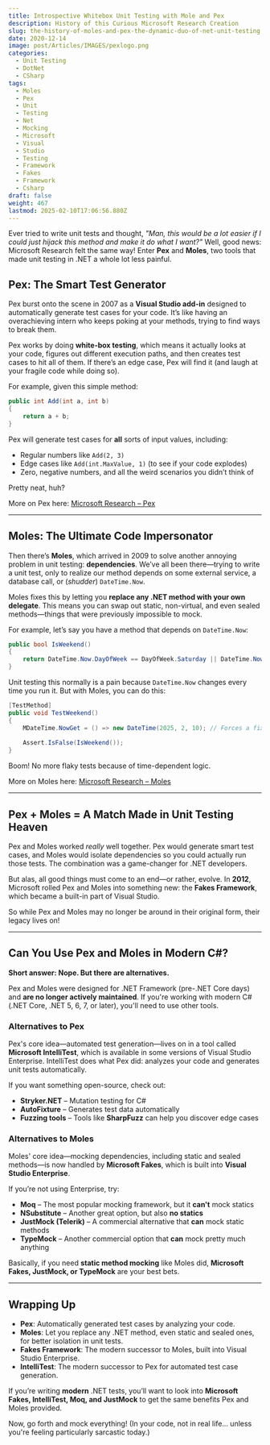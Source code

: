 ```yaml
---
title: Introspective Whitebox Unit Testing with Mole and Pex
description: History of this Curious Microsoft Research Creation
slug: the-history-of-moles-and-pex-the-dynamic-duo-of-net-unit-testing
date: 2020-12-14
image: post/Articles/IMAGES/pexlogo.png
categories:
  - Unit Testing
  - DotNet
  - CSharp
tags:
  - Moles
  - Pex
  - Unit
  - Testing
  - Net
  - Mocking
  - Microsoft
  - Visual
  - Studio
  - Testing
  - Framework
  - Fakes
  - Framework
  - Csharp
draft: false
weight: 467
lastmod: 2025-02-10T17:06:56.880Z
---
```

<!--

# The History of Moles and Pex: The Dynamic Duo of .NET Unit Testing  
-->

Ever tried to write unit tests and thought, *"Man, this would be a lot easier if I could just hijack this method and make it do what I want?"* Well, good news: Microsoft Research felt the same way! Enter **Pex** and **Moles**, two tools that made unit testing in .NET a whole lot less painful.

## Pex: The Smart Test Generator

Pex burst onto the scene in 2007 as a **Visual Studio add-in** designed to automatically generate test cases for your code. It’s like having an overachieving intern who keeps poking at your methods, trying to find ways to break them.

Pex works by doing **white-box testing**, which means it actually looks at your code, figures out different execution paths, and then creates test cases to hit all of them. If there’s an edge case, Pex will find it (and laugh at your fragile code while doing so).

For example, given this simple method:

```csharp
public int Add(int a, int b)
{
    return a + b;
}
```

Pex will generate test cases for **all** sorts of input values, including:

* Regular numbers like `Add(2, 3)`
* Edge cases like `Add(int.MaxValue, 1)` (to see if your code explodes)
* Zero, negative numbers, and all the weird scenarios you didn’t think of

Pretty neat, huh?

More on Pex here: [Microsoft Research – Pex](https://www.microsoft.com/en-us/research/project/pex-and-moles-isolation-and-white-box-unit-testing-for-net/?utm_source=chatgpt.com)

***

## Moles: The Ultimate Code Impersonator

Then there’s **Moles**, which arrived in 2009 to solve another annoying problem in unit testing: **dependencies**. We’ve all been there—trying to write a unit test, only to realize our method depends on some external service, a database call, or (*shudder*) `DateTime.Now`.

Moles fixes this by letting you **replace any .NET method with your own delegate**. This means you can swap out static, non-virtual, and even sealed methods—things that were previously impossible to mock.

For example, let’s say you have a method that depends on `DateTime.Now`:

```csharp
public bool IsWeekend()
{
    return DateTime.Now.DayOfWeek == DayOfWeek.Saturday || DateTime.Now.DayOfWeek == DayOfWeek.Sunday;
}
```

Unit testing this normally is a pain because `DateTime.Now` changes every time you run it. But with Moles, you can do this:

```csharp
[TestMethod]
public void TestWeekend()
{
    MDateTime.NowGet = () => new DateTime(2025, 2, 10); // Forces a fixed date (Monday)
    
    Assert.IsFalse(IsWeekend());
}
```

Boom! No more flaky tests because of time-dependent logic.

More on Moles here: [Microsoft Research – Moles](https://www.microsoft.com/en-us/research/project/moles-isolation-framework-for-net/?utm_source=chatgpt.com)

***

## Pex + Moles = A Match Made in Unit Testing Heaven

Pex and Moles worked *really* well together. Pex would generate smart test cases, and Moles would isolate dependencies so you could actually run those tests. The combination was a game-changer for .NET developers.

But alas, all good things must come to an end—or rather, evolve. In **2012**, Microsoft rolled Pex and Moles into something new: the **Fakes Framework**, which became a built-in part of Visual Studio.

So while Pex and Moles may no longer be around in their original form, their legacy lives on!

***

## Can You Use Pex and Moles in Modern C#?

**Short answer: Nope. But there are alternatives.**

Pex and Moles were designed for .NET Framework (pre-.NET Core days) and **are no longer actively maintained**. If you're working with modern C# (.NET Core, .NET 5, 6, 7, or later), you'll need to use other tools.

### **Alternatives to Pex**

Pex's core idea—automated test generation—lives on in a tool called **Microsoft IntelliTest**, which is available in some versions of Visual Studio Enterprise. IntelliTest does what Pex did: analyzes your code and generates unit tests automatically.

If you want something open-source, check out:

* **Stryker.NET** – Mutation testing for C#
* **AutoFixture** – Generates test data automatically
* **Fuzzing tools** – Tools like **SharpFuzz** can help you discover edge cases

### **Alternatives to Moles**

Moles' core idea—mocking dependencies, including static and sealed methods—is now handled by **Microsoft Fakes**, which is built into **Visual Studio Enterprise**.

If you’re not using Enterprise, try:

* **Moq** – The most popular mocking framework, but it **can't** mock statics
* **NSubstitute** – Another great option, but also **no statics**
* **JustMock (Telerik)** – A commercial alternative that **can** mock static methods
* **TypeMock** – Another commercial option that **can** mock pretty much anything

Basically, if you need **static method mocking** like Moles did, **Microsoft Fakes, JustMock, or TypeMock** are your best bets.

***

## Wrapping Up

* **Pex**: Automatically generated test cases by analyzing your code.
* **Moles**: Let you replace any .NET method, even static and sealed ones, for better isolation in unit tests.
* **Fakes Framework**: The modern successor to Moles, built into Visual Studio Enterprise.
* **IntelliTest**: The modern successor to Pex for automated test case generation.

If you’re writing **modern** .NET tests, you’ll want to look into **Microsoft Fakes, IntelliTest, Moq, and JustMock** to get the same benefits Pex and Moles provided.

Now, go forth and mock everything! (In your code, not in real life... unless you're feeling particularly sarcastic today.)
